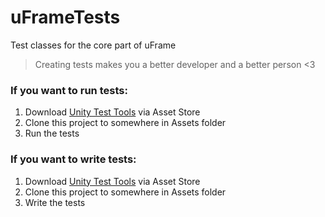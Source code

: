 # uFrameTests
Test classes for the core part of uFrame

> Creating tests makes you a better developer and a better person <3

### If you want to run tests:

1. Download [Unity Test Tools](https://www.assetstore.unity3d.com/en/#!/content/13802) via Asset Store
2. Clone this project to somewhere in Assets folder
2. Run the tests

### If you want to write tests:

1. Download [Unity Test Tools](https://www.assetstore.unity3d.com/en/#!/content/13802) via Asset Store
2. Clone this project to somewhere in Assets folder
2. Write the tests
